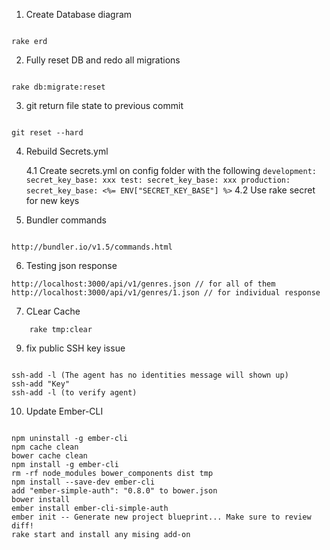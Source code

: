 1. Create Database diagram
```

rake erd

```
  
2. Fully reset DB and redo all migrations
```

rake db:migrate:reset

```

3. git return file state to previous commit
```

git reset --hard

```

4. Rebuild Secrets.yml

	4.1 Create secrets.yml on config folder with the following 
		```
		development:
			secret_key_base: xxx
		test:
			secret_key_base: xxx
		production:
			secret_key_base: <%= ENV["SECRET_KEY_BASE"] %>
		```
	4.2 Use rake secret for new keys

5. Bundler commands
```

http://bundler.io/v1.5/commands.html
```

6. Testing json response
```
http://localhost:3000/api/v1/genres.json // for all of them
http://localhost:3000/api/v1/genres/1.json // for individual response
```

7. CLear Cache
```
	rake tmp:clear

```

9. fix public SSH key issue
```

ssh-add -l (The agent has no identities message will shown up)
ssh-add "Key"
ssh-add -l (to verify agent)
```

10. Update Ember-CLI
```

npm uninstall -g ember-cli
npm cache clean
bower cache clean
npm install -g ember-cli
rm -rf node_modules bower_components dist tmp
npm install --save-dev ember-cli
add "ember-simple-auth": "0.8.0" to bower.json
bower install
ember install ember-cli-simple-auth
ember init -- Generate new project blueprint... Make sure to review diff!
rake start and install any mising add-on	
```


